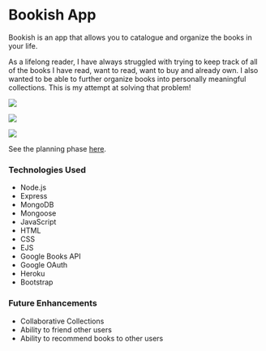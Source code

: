 # Bookish App

Bookish is an app that allows you to catalogue and organize the books in your life.

As a lifelong reader, I have always struggled with trying to keep track of all of the books I have read, want to read, want to buy and already own. I also wanted to be able to further organize books into personally meaningful collections. This is my attempt at solving that problem! 


![](https://i.imgur.com/F5TuYKv.png)

![](https://i.imgur.com/fblNatg.png)

![](https://i.imgur.com/OShKP4U.png)

See the planning phase [here](https://trello.com/b/XNLgvTBI/unit-2-bookish).

### **Technologies Used**

* Node.js
* Express
* MongoDB
* Mongoose
* JavaScript
* HTML
* CSS
* EJS
* Google Books API
* Google OAuth
* Heroku
* Bootstrap
  
### **Future Enhancements**
* Collaborative Collections
* Ability to friend other users
* Ability to recommend books to other users
